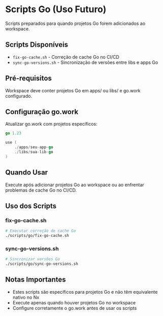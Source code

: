 # Scripts Go (Uso Futuro)

Scripts preparados para quando projetos Go forem adicionados ao workspace.

## Scripts Disponíveis

- `fix-go-cache.sh` - Correção de cache Go no CI/CD
- `sync-go-versions.sh` - Sincronização de versões entre libs e apps Go

## Pré-requisitos

Workspace deve conter projetos Go em apps/ ou libs/ e go.work configurado.

## Configuração go.work

Atualizar go.work com projetos específicos:
```go
go 1.23

use (
    ./apps/seu-app-go
    ./libs/sua-lib-go
)
```

## Quando Usar

Execute após adicionar projetos Go ao workspace ou ao enfrentar problemas de cache Go no CI/CD.

## Uso dos Scripts

### fix-go-cache.sh
```bash
# Executar correção de cache Go
./scripts/go/fix-go-cache.sh
```

### sync-go-versions.sh
```bash
# Sincronizar versões Go
./scripts/go/sync-go-versions.sh
```

## Notas Importantes

- Estes scripts são específicos para projetos Go e não têm equivalente nativo no Nx
- Execute apenas quando houver projetos Go no workspace
- Configure corretamente o go.work antes de usar os scripts
